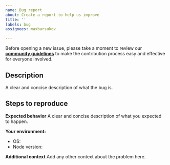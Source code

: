 ```yaml
---
name: Bug report
about: Create a report to help us improve
title: ''
labels: bug
assignees: maxbarsukov

---
```


Before opening a new issue, please take a moment to review our [**community guidelines**](https://github.com/maxbarsukov/kamilbot/blob/master/.github/CONTRIBUTING.md) to make the contribution process easy and effective for everyone involved.


## Description

A clear and concise description of what the bug is.

## Steps to reproduce

**Expected behavior**
A clear and concise description of what you expected to happen.

**Your environment:**
- OS:
- Node version:

**Additional context**
Add any other context about the problem here.
